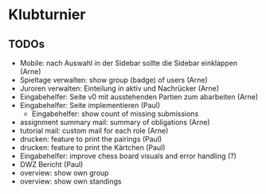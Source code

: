 # Klubturnier

## TODOs

- Mobile: nach Auswahl in der Sidebar sollte die Sidebar einklappen (Arne)
- Spieltage verwalten: show group (badge) of users (Arne)
- Juroren verwalten: Einteilung in aktiv und Nachrücker (Arne)
- Eingabehelfer: Seite v0 mit ausstehenden Partien zum abarbeiten (Arne)
- Eingabehelfer: Seite implementieren (Paul)
  - Eingabehelfer: show count of missing submissions
- assignment summary mail: summary of obligations (Arne)
- tutorial mail: custom mail for each role (Arne)
- drucken: feature to print the pairings (Paul)
- drucken: feature to print the Kärtchen (Paul)
- Eingabehelfer: improve chess board visuals and error handling (?)
- DWZ Bericht (Paul)
- overview: show own group
- overview: show own standings
